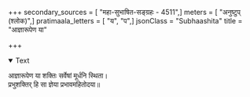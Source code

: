 +++
secondary_sources = [ "महा-सुभाषित-सङ्ग्रहः - 4511",]
meters = [ "अनुष्टुप् (श्लोक)",]
pratimaala_letters = [ "य", "प",]
jsonClass = "Subhaashita"
title = "आज्ञारूपेण या"

+++

<details open><summary>Text</summary>

आज्ञारूपेण या शक्तिः सर्वेषां मूर्धनि स्थिता।  
प्रभुशक्तिर् हि सा ज्ञेया प्रभावमहितोदया॥
</details>
